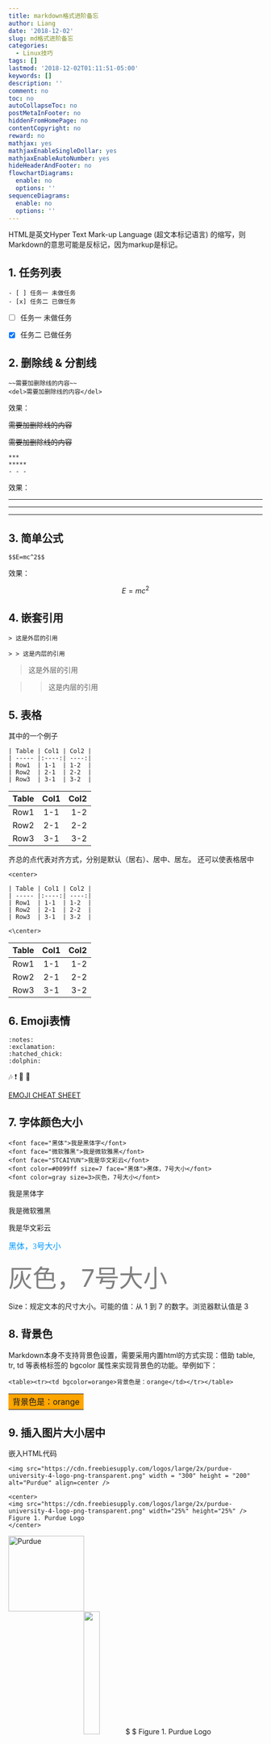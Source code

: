 ```yaml
---
title: markdown格式进阶备忘
author: Liang
date: '2018-12-02'
slug: md格式进阶备忘
categories:
  - Linux技巧
tags: []
lastmod: '2018-12-02T01:11:51-05:00'
keywords: []
description: ''
comment: no
toc: no
autoCollapseToc: no
postMetaInFooter: no
hiddenFromHomePage: no
contentCopyright: no
reward: no
mathjax: yes
mathjaxEnableSingleDollar: yes
mathjaxEnableAutoNumber: yes
hideHeaderAndFooter: no
flowchartDiagrams:
  enable: no
  options: ''
sequenceDiagrams:
  enable: no
  options: ''
---
```


HTML是英文Hyper Text Mark-up Language (超文本标记语言) 的缩写，则Markdown的意思可能是反标记，因为markup是标记。

## 1. 任务列表

```
- [ ] 任务一 未做任务 
- [x] 任务二 已做任务
```

- [ ] 任务一 未做任务 
- [x] 任务二 已做任务


## 2. 删除线 & 分割线

```
~~需要加删除线的内容~~
<del>需要加删除线的内容</del>
```
效果：

~~需要加删除线的内容~~

<del>需要加删除线的内容</del>

```
***
*****
- - -
```

效果：

***
*****
- - -

## 3. 简单公式

```
$$E=mc^2$$
```

效果：

$$E=mc^2$$

## 4. 嵌套引用

```
> 这是外层的引用

> > 这是内层的引用
```

> 这是外层的引用

> > 这是内层的引用

## 5. 表格

其中的一个例子

```
| Table | Col1 | Col2 |
| ----- |:----:| ----:|
| Row1  | 1-1  | 1-2  |
| Row2  | 2-1  | 2-2  |
| Row3  | 3-1  | 3-2  |
```

| Table | Col1 | Col2 |
| ----- |:----:| ----:|
| Row1  | 1-1  | 1-2  |
| Row2  | 2-1  | 2-2  |
| Row3  | 3-1  | 3-2  |

齐总的点代表对齐方式，分别是默认（居右）、居中、居左。
还可以使表格居中

```
<center>

| Table | Col1 | Col2 |
| ----- |:----:| ----:|
| Row1  | 1-1  | 1-2  |
| Row2  | 2-1  | 2-2  |
| Row3  | 3-1  | 3-2  |

<\center>
```

<center>

| Table | Col1 | Col2 |
| ----- |:----:| ----:|
| Row1  | 1-1  | 1-2  |
| Row2  | 2-1  | 2-2  |
| Row3  | 3-1  | 3-2  |

</center>


## 6. Emoji表情

```
:notes:
:exclamation:
:hatched_chick:
:dolphin:
```

:notes:
:exclamation:
:hatched_chick:
:dolphin:

[EMOJI CHEAT SHEET](https://www.webpagefx.com/tools/emoji-cheat-sheet/)

## 7. 字体颜色大小

```
<font face="黑体">我是黑体字</font>
<font face="微软雅黑">我是微软雅黑</font>
<font face="STCAIYUN">我是华文彩云</font>
<font color=#0099ff size=7 face="黑体">黑体，7号大小</font>
<font color=gray size=3>灰色，7号大小</font>
```

<font face="黑体">我是黑体字</font>

<font face="微软雅黑">我是微软雅黑</font>

<font face="STCAIYUN">我是华文彩云</font>

<font color=#0099ff size=3 face="黑体">黑体，3号大小</font>

<font color=gray size=7>灰色，7号大小</font>

Size：规定文本的尺寸大小。可能的值：从 1 到 7 的数字。浏览器默认值是 3

## 8. 背景色

Markdown本身不支持背景色设置，需要采用内置html的方式实现：借助 table, tr, td 等表格标签的 bgcolor 属性来实现背景色的功能。举例如下：

```
<table><tr><td bgcolor=orange>背景色是：orange</td></tr></table>
```

<center>

<table><tr><td bgcolor=orange>背景色是：orange</td></tr></table>

</center>


## 9. 插入图片大小居中

嵌入HTML代码

```
<img src="https://cdn.freebiesupply.com/logos/large/2x/purdue-university-4-logo-png-transparent.png" width = "300" height = "200" alt="Purdue" align=center />

<center>
<img src="https://cdn.freebiesupply.com/logos/large/2x/purdue-university-4-logo-png-transparent.png" width="25%" height="25%" />
Figure 1. Purdue Logo
</center>
```
<img src="https://cdn.freebiesupply.com/logos/large/2x/purdue-university-4-logo-png-transparent.png" width = "150" height = "150" alt="Purdue" align=center />


<center>
<img src="https://cdn.freebiesupply.com/logos/large/2x/purdue-university-4-logo-png-transparent.png" width="25%" height="25%" />
$ $
Figure 1. Purdue Logo
</center>

## 10. 下划线

```
<u>下划线文本</u>
```
<u>下划线文本</u>

## 插入音乐与视频

插入音乐

```
<iframe frameborder="no" border="0" marginwidth="0" marginheight="0" width=330 height=86 src="//music.163.com/outchain/player?type=2&id=27836172&auto=0&height=66"></iframe>

<iframe frameborder="no" border="0" marginwidth="0" marginheight="0" width="298" height="52" src="//music.163.com/outchain/player?type=2&id=27836172&auto=0&height=32"></iframe>
```

<iframe frameborder="no" border="0" marginwidth="0" marginheight="0" width=330 height=86 src="//music.163.com/outchain/player?type=2&id=27836172&auto=0&height=66"></iframe>

<iframe frameborder="no" border="0" marginwidth="0" marginheight="0" width="298" height="52" src="//music.163.com/outchain/player?type=2&id=27836172&auto=0&height=32"></iframe>


插入视频


```
[![Watch the video](https://img.youtube.com/vi/T-D1KVIuvjA/maxresdefault.jpg)](https://youtu.be/T-D1KVIuvjA)
```

[![Watch the video](https://img.youtube.com/vi/T-D1KVIuvjA/maxresdefault.jpg)](https://youtu.be/T-D1KVIuvjA)
